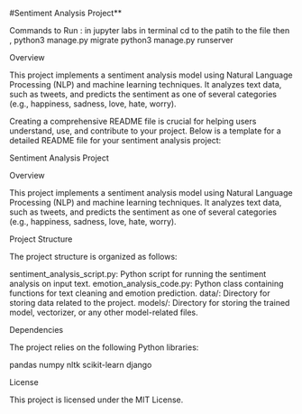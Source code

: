 #Sentiment Analysis Project**

Commands to Run :
in jupyter labs in terminal cd to the patih to the file
then ,
python3 manage.py migrate
python3 manage.py runserver


Overview

This project implements a sentiment analysis model using Natural Language Processing (NLP) and machine learning techniques. It analyzes text data, such as tweets, and predicts the sentiment as one of several categories (e.g., happiness, sadness, love, hate, worry).



Creating a comprehensive README file is crucial for helping users understand, use, and contribute to your project. Below is a template for a detailed README file for your sentiment analysis project:

Sentiment Analysis Project

Overview

This project implements a sentiment analysis model using Natural Language Processing (NLP) and machine learning techniques. It analyzes text data, such as tweets, and predicts the sentiment as one of several categories (e.g., happiness, sadness, love, hate, worry).

Project Structure

The project structure is organized as follows:

sentiment_analysis_script.py: Python script for running the sentiment analysis on input text.
emotion_analysis_code.py: Python class containing functions for text cleaning and emotion prediction.
data/: Directory for storing data related to the project.
models/: Directory for storing the trained model, vectorizer, or any other model-related files.

Dependencies

The project relies on the following Python libraries:

pandas
numpy
nltk
scikit-learn
django

License

This project is licensed under the MIT License.



